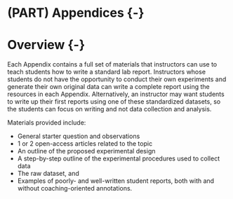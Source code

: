 # (PART) Appendices {-}
# Overview {-} 

Each Appendix contains a full set of materials that instructors can use to teach students how to write a standard lab report. Instructors whose students do not have the opportunity to conduct their own experiments and generate their own original data can write a complete report using the resources in each Appendix. Alternatively, an instructor may want students to write up their first reports using one of these standardized datasets, so the students can focus on writing and not data collection and analysis. 

Materials provided include:

* General starter question and observations
* 1 or 2 open-access articles related to the topic
* An outline of the proposed experimental design
* A step-by-step outline of the experimental procedures used to collect data
* The raw dataset, and
* Examples of poorly- and well-written student reports, both with and without coaching-oriented annotations.

